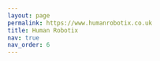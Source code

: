 ```yaml
---
layout: page
permalink: https://www.humanrobotix.co.uk
title: Human Robotix
nav: true
nav_order: 6
---
```




